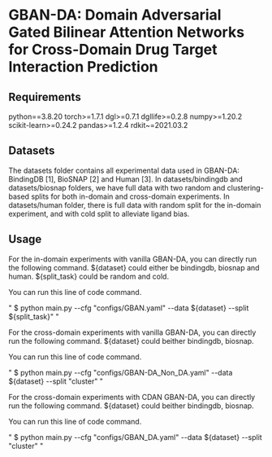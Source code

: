 # GBAN-DA: Domain Adversarial Gated Bilinear Attention Networks for Cross-Domain Drug Target Interaction Prediction

## Requirements
python==3.8.20
torch>=1.7.1
dgl>=0.7.1
dgllife>=0.2.8
numpy>=1.20.2
scikit-learn>=0.24.2
pandas>=1.2.4
rdkit~=2021.03.2

## Datasets
The datasets folder contains all experimental data used in GBAN-DA: BindingDB [1], BioSNAP [2] and Human [3]. In datasets/bindingdb and datasets/biosnap folders, we have full data with two random and clustering-based splits for both in-domain and cross-domain experiments. In datasets/human folder, there is full data with random split for the in-domain experiment, and with cold split to alleviate ligand bias.

## Usage
For the in-domain experiments with vanilla GBAN-DA, you can directly run the following command. ${dataset} could either be bindingdb, biosnap and human. ${split_task} could be random and cold.

You can run this line of code command.  

" $ python main.py --cfg "configs/GBAN.yaml" --data ${dataset} --split ${split_task}" "

For the cross-domain experiments with vanilla GBAN-DA, you can directly run the following command. ${dataset} could beither bindingdb, biosnap.

You can run this line of code command. 

" $ python main.py --cfg "configs/GBAN-DA_Non_DA.yaml" --data ${dataset} --split "cluster" "

For the cross-domain experiments with CDAN GBAN-DA, you can directly run the following command. ${dataset} could beither bindingdb, biosnap.

You can run this line of code command. 

" $ python main.py --cfg "configs/GBAN_DA.yaml" --data ${dataset} --split "cluster" "
